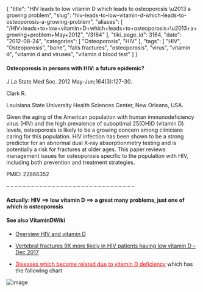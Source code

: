 {
    "title": "HIV leads to low vitamin D which leads to osteoporosis \u2013 a growing problem",
    "slug": "hiv-leads-to-low-vitamin-d-which-leads-to-osteoporosis-a-growing-problem",
    "aliases": [
        "/HIV+leads+to+low+vitamin+D+which+leads+to+osteoporosis+\u2013+a+growing+problem+May+2012",
        "/3164"
    ],
    "tiki_page_id": 3164,
    "date": "2012-08-24",
    "categories": [
        "Osteoporosis",
        "HIV"
    ],
    "tags": [
        "HIV",
        "Osteoporosis",
        "bone",
        "falls fractures",
        "osteoporosis",
        "virus",
        "vitamin d",
        "vitamin d and viruses",
        "vitamin d blood test"
    ]
}


#### Osteoporosis in persons with HIV: a future epidemic?

J La State Med Soc. 2012 May-Jun;164(3):127-30.

Clark R.

Louisiana State University Health Sciences Center, New Orleans, USA.

Given the aging of the American population with human immunodeficiency virus (HIV) and the high prevalence of suboptimal 25(OH)D (vitamin D) levels, osteoporosis is likely to be a growing concern among clinicians caring for this population. HIV infection has been shown to be a strong predictor for an abnormal dual X-ray absorptionmetry testing and is potentially a risk for fractures at older ages. This paper reviews management issues for osteoporosis specific to the population with HIV, including both prevention and treatment strategies.

PMID: 22866352

– – – – – – – – – – – – – – – – – – – – – – – – – – – – – – – 

#### Actually: HIV ==> low vitamin D ==> a great many problems, just one of which is osteoporosis

#### See also VitaminDWiki

* [Overview HIV and vitamin D](/posts/overview-hiv-and-vitamin-d)

* [Vertebral fractures 9X more likely in HIV patients having low vitamin D – Dec 2017](/posts/vertebral-fractures-9x-more-likely-in-hiv-patients-having-low-vitamin-d)

* <a href="/posts/diseases-which-become-related-due-to-vitamin-d-deficiency" style="color: red; text-decoration: underline;" title="This link has an unknown page_id: 1817">Diseases which become related due to vitamin D deficiency</a> which has the following chart

<img src="/attachments/d3.mock.jpg" alt="image">